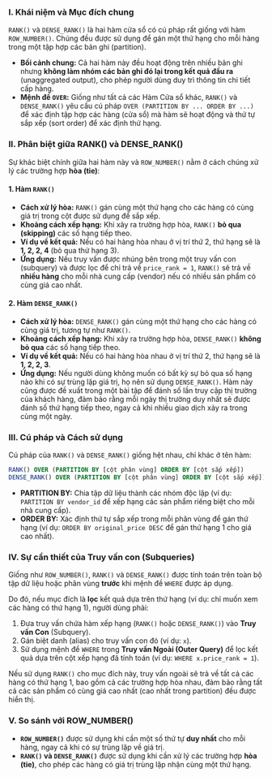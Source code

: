 ### I. Khái niệm và Mục đích chung

`RANK()` và `DENSE_RANK()` là hai hàm cửa sổ có cú pháp rất giống với hàm `ROW_NUMBER()`. Chúng đều được sử dụng để gán một thứ hạng cho mỗi hàng trong một tập hợp các bản ghi (partition).

*   **Bối cảnh chung:** Cả hai hàm này đều hoạt động trên nhiều bản ghi nhưng **không làm nhóm các bản ghi đó lại trong kết quả đầu ra** (unaggregated output), cho phép người dùng duy trì thông tin chi tiết cấp hàng.
*   **Mệnh đề `OVER`:** Giống như tất cả các Hàm Cửa sổ khác, `RANK()` và `DENSE_RANK()` yêu cầu cú pháp `OVER (PARTITION BY ... ORDER BY ...)` để xác định tập hợp các hàng (cửa sổ) mà hàm sẽ hoạt động và thứ tự sắp xếp (sort order) để xác định thứ hạng.

### II. Phân biệt giữa RANK() và DENSE_RANK()

Sự khác biệt chính giữa hai hàm này và `ROW_NUMBER()` nằm ở cách chúng xử lý các trường hợp **hòa (tie)**:

#### 1. Hàm `RANK()`

*   **Cách xử lý hòa:** `RANK()` gán cùng một thứ hạng cho các hàng có cùng giá trị trong cột được sử dụng để sắp xếp.
*   **Khoảng cách xếp hạng:** Khi xảy ra trường hợp hòa, `RANK()` **bỏ qua (skipping)** các số hạng tiếp theo.
*   **Ví dụ về kết quả:** Nếu có hai hàng hòa nhau ở vị trí thứ 2, thứ hạng sẽ là **1, 2, 2, 4** (bỏ qua thứ hạng 3).
*   **Ứng dụng:** Nếu truy vấn được nhúng bên trong một truy vấn con (subquery) và được lọc để chỉ trả về `price_rank = 1`, `RANK()` sẽ trả về **nhiều hàng** cho mỗi nhà cung cấp (vendor) nếu có nhiều sản phẩm có cùng giá cao nhất.

#### 2. Hàm `DENSE_RANK()`

*   **Cách xử lý hòa:** `DENSE_RANK()` gán cùng một thứ hạng cho các hàng có cùng giá trị, tương tự như `RANK()`.
*   **Khoảng cách xếp hạng:** Khi xảy ra trường hợp hòa, `DENSE_RANK()` **không bỏ qua** các số hạng tiếp theo.
*   **Ví dụ về kết quả:** Nếu có hai hàng hòa nhau ở vị trí thứ 2, thứ hạng sẽ là **1, 2, 2, 3**.
*   **Ứng dụng:** Nếu người dùng không muốn có bất kỳ sự bỏ qua số hạng nào khi có sự trùng lặp giá trị, họ nên sử dụng `DENSE_RANK()`. Hàm này cũng được đề xuất trong một bài tập để đánh số lần truy cập thị trường của khách hàng, đảm bảo rằng mỗi ngày thị trường duy nhất sẽ được đánh số thứ hạng tiếp theo, ngay cả khi nhiều giao dịch xảy ra trong cùng một ngày.

### III. Cú pháp và Cách sử dụng

Cú pháp của `RANK()` và `DENSE_RANK()` giống hệt nhau, chỉ khác ở tên hàm:

```sql
RANK() OVER (PARTITION BY [cột phân vùng] ORDER BY [cột sắp xếp])
DENSE_RANK() OVER (PARTITION BY [cột phân vùng] ORDER BY [cột sắp xếp])
```

*   **PARTITION BY:** Chia tập dữ liệu thành các nhóm độc lập (ví dụ: `PARTITION BY vendor_id` để xếp hạng các sản phẩm riêng biệt cho mỗi nhà cung cấp).
*   **ORDER BY:** Xác định thứ tự sắp xếp trong mỗi phân vùng để gán thứ hạng (ví dụ: `ORDER BY original_price DESC` để gán thứ hạng 1 cho giá cao nhất).

### IV. Sự cần thiết của Truy vấn con (Subqueries)

Giống như `ROW_NUMBER()`, `RANK()` và `DENSE_RANK()` được tính toán trên toàn bộ tập dữ liệu hoặc phân vùng **trước** khi mệnh đề `WHERE` được áp dụng.

Do đó, nếu mục đích là **lọc** kết quả dựa trên thứ hạng (ví dụ: chỉ muốn xem các hàng có thứ hạng 1), người dùng phải:

1.  Đưa truy vấn chứa hàm xếp hạng (`RANK()` hoặc `DENSE_RANK()`) vào **Truy vấn Con** (Subquery).
2.  Gán biệt danh (alias) cho truy vấn con đó (ví dụ: `x`).
3.  Sử dụng mệnh đề `WHERE` trong **Truy vấn Ngoài (Outer Query)** để lọc kết quả dựa trên cột xếp hạng đã tính toán (ví dụ: `WHERE x.price_rank = 1`).

Nếu sử dụng `RANK()` cho mục đích này, truy vấn ngoài sẽ trả về tất cả các hàng có thứ hạng 1, bao gồm cả các trường hợp hòa nhau, đảm bảo rằng tất cả các sản phẩm có cùng giá cao nhất (cao nhất trong partition) đều được hiển thị.

### V. So sánh với ROW_NUMBER()

*   **`ROW_NUMBER()`** được sử dụng khi cần một số thứ tự **duy nhất** cho mỗi hàng, ngay cả khi có sự trùng lặp về giá trị.
*   **`RANK()` và `DENSE_RANK()`** được sử dụng khi cần xử lý các trường hợp **hòa (tie)**, cho phép các hàng có giá trị trùng lặp nhận cùng một thứ hạng.